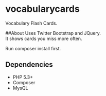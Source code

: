 vocabularycards
===============

Vocabulary Flash Cards.

##About
Uses Twitter Bootstrap and JQuery.  
It shows cards you miss more often.  

Run composer install first.

## Dependencies
* PHP 5.3+
* Composer
* MysQL
